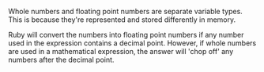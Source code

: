 Whole numbers and floating point numbers are separate variable types.
This is because they're represented and stored differently in memory.

Ruby will convert the numbers into floating point numbers if any number 
used in the expression contains a decimal point.  However, if whole numbers
are used in a mathematical expression, the answer will 'chop off' any numbers
after the decimal point.
